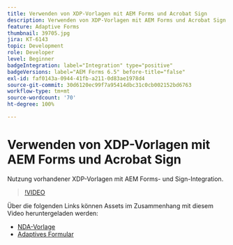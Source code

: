 ```yaml
---
title: Verwenden von XDP-Vorlagen mit AEM Forms und Acrobat Sign
description: Verwenden von XDP-Vorlagen mit AEM Forms und Acrobat Sign. Ein Video, in dem beschrieben wird, wie vorhandene XDP-Vorlagen mit AEM Forms- und Sign-Integration genutzt werden.
feature: Adaptive Forms
thumbnail: 39705.jpg
jira: KT-6143
topic: Development
role: Developer
level: Beginner
badgeIntegration: label="Integration" type="positive"
badgeVersions: label="AEM Forms 6.5" before-title="false"
exl-id: faf0143a-0944-41fb-a211-0d83ae1978d4
source-git-commit: 30d6120ec99f7a95414dbc31c0cb002152bd6763
workflow-type: tm+mt
source-wordcount: '70'
ht-degree: 100%

---
```


# Verwenden von XDP-Vorlagen mit AEM Forms und Acrobat Sign

Nutzung vorhandener XDP-Vorlagen mit AEM Forms- und Sign-Integration.

>[!VIDEO](https://video.tv.adobe.com/v/39705?quality=12&learn=on)

Über die folgenden Links können Assets im Zusammenhang mit diesem Video heruntergeladen werden:

* [NDA-Vorlage](assets/nda-agreement-xdp-template.zip)
* [Adaptives Formular](assets/nda-agreement-af-with-xdp-template.zip)
